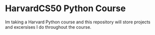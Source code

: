 # HarvardCS50 Python Course 
Im taking a Harvard Python course and this repository will store projects and excersises I do throughout the course. 

